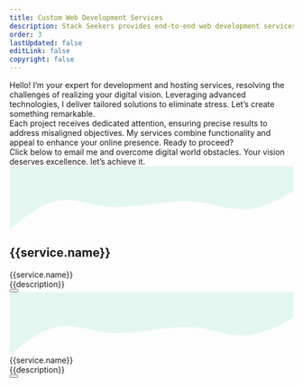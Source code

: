 ```yaml
---
title: Custom Web Development Services
description: Stack Seekers provides end-to-end web development services for businesses of all sizes. Our solutions include front-end and back-end development, CMS integration, API development, and performance optimization — all aligned to support your growth and digital transformation goals.
order: 3
lastUpdated: false
editLink: false
copyright: false
---
```


<div class="flex flex-column gap-4 mt-4 line-height-3">
  <div>Hello! I’m your expert for development and hosting services, resolving the challenges of realizing your digital vision. Leveraging advanced technologies, I deliver tailored solutions to eliminate stress. Let’s create something remarkable.</div>

  <div>Each project receives dedicated attention, ensuring precise results to address misaligned objectives. My services combine functionality and appeal to enhance your online presence. Ready to proceed?</div>

  <div>Click below to email me and overcome digital world obstacles. Your vision deserves excellence. let’s achieve it.</div>
</div>

<div class="flex flex-wrap md:gap-4 gap-2">
    <TabView class="p-tabview-vertical md:flex hidden" :activeIndex="activeTabIndex" @tab-change="onTabChange">
      <!-- Tab Panels -->
      <TabPanel :header="`${service.name}`" leftIcon="pi pi-home" v-for= "(service, index) in services" :id="service.code">
        <div class="shadow-1 col-12 border-round-2xl vp-feature-item p-0 overflow-hidden" itemscope itemtype="https://schema.org/SoftwareApplication">
              <svg xmlns="http://www.w3.org/2000/svg" viewBox="0 0 1440 320"><path fill="#10b981" fill-opacity="0.1" d="M0,320L40,288C80,256,160,192,240,176C320,160,400,192,480,202.7C560,213,640,203,720,192C800,181,880,171,960,181.3C1040,192,1120,224,1200,218.7C1280,213,1360,171,1400,149.3L1440,128L1440,0L1400,0C1360,0,1280,0,1200,0C1120,0,1040,0,960,0C880,0,800,0,720,0C640,0,560,0,480,0C400,0,320,0,240,0C160,0,80,0,40,0L0,0Z"></path></svg>
              <div class="px-4 m-2">
                  <div class="text-4xl font-bold mb-4">
                    <h2 itemprop="name" class="hidden">{{service.name}}</h2>
                    <span itemprop="name">{{service.name}}</span>
                  </div>
                  <Image v-if="service.code" :src="`/img/service/${service.code}.webp`" class="" :alt="service.name" width="100%"/>
                  <div class="my-4 flex flex-column gap-2 line-height-3">
                      <link itemprop="applicationCategory" :href="service.schema" />
                      <div itemprop="name" v-for= "(description, index) in service.descriptions" >    {{description}}
                      </div>
                      <a :href="`mailto:jiwan.cse@gmail.com?subject=Inquiry : ${service.name} Services`" size="large" color="deeppink" class="flex justify-content-center text-center no-underline mt-4" aria-label="Send an Email"> 
                      <Button label="Book Now!" icon="pi pi-briefcase" severity="primary" raised rounded />
                      </a>
                  </div>
              </div>
          </div>
      </TabPanel>
    </TabView>
    <div class="grid my-6 md:col-6 p-0 md:hidden flex" :class="[{ 'md:col-12' : (index === services.length-1 || index === 0 || index === 3) }]" v-for= "(service, index) in services" :id="service.code">
        <div class="shadow-1 col-12 border-round-2xl vp-feature-item p-0 overflow-hidden" itemscope itemtype="https://schema.org/SoftwareApplication">
            <svg xmlns="http://www.w3.org/2000/svg" viewBox="0 0 1440 320"><path fill="#10b981" fill-opacity="0.1" d="M0,320L40,288C80,256,160,192,240,176C320,160,400,192,480,202.7C560,213,640,203,720,192C800,181,880,171,960,181.3C1040,192,1120,224,1200,218.7C1280,213,1360,171,1400,149.3L1440,128L1440,0L1400,0C1360,0,1280,0,1200,0C1120,0,1040,0,960,0C880,0,800,0,720,0C640,0,560,0,480,0C400,0,320,0,240,0C160,0,80,0,40,0L0,0Z"></path></svg>
            <div class="px-4 m-2">
                <div class="text-4xl font-bold mb-4">
                    <span itemprop="name">{{service.name}}</span>
                </div>
                <Image v-if="service.code" :src="`/img/service/${service.code}.webp`" class="" :alt="service.name" width="100%"/>
                <div class="my-4 flex flex-column gap-2 line-height-3">
                    <link itemprop="applicationCategory" :href="service.schema" />
                    <div itemprop="name" v-for= "(description, index) in service.descriptions" >    {{description}}
                    </div>
                    <a :href="`mailto:jiwan.cse@gmail.com?subject=Inquiry : ${service.name} Services`" size="large" color="deeppink" class="flex justify-content-center text-center no-underline mt-4" aria-label="Send an Email"> 
                    <Button label="Book Now!" icon="pi pi-briefcase" severity="primary" raised rounded />
                    </a>
                </div>
            </div>
        </div>
    </div>
</div>

<script setup lang="ts">
import { ref, watch, onMounted, nextTick } from "vue";
import { useRouter, useRoute } from "vue-router";

const router = useRouter();
const route = useRoute();

const services = [
    {
        name: "Figma to Web",
        code: "FigmaToWeb",
        descriptions: [
            "Turn your Figma designs into fully functional, dynamic websites with my expertise. Leveraging the power of VueJS, ReactJS, and their robust ecosystems, I create innovative websites tailored precisely to your requirements.",
            "My solutions are fully customizable and reusable, ensuring they align perfectly with your vision, while remaining exceptionally lightweight for optimal performance."]
    },
    {
        name: "E-commerce",
        code: "E-commerceSolutions",
        descriptions:[ 
            "I specialize in building robust e-commerce platforms that empower businesses to sell their products and services online effortlessly.", 
            "My solutions are scalable, secure, and packed with advanced features to drive sales and boost customer satisfaction."]
    },
    {
        name: "Consulting",
        code: "ConsultingAndTechnicalAdvisory",
        descriptions:[ 
            "Whether you're just starting your project or facing technical challenges, I'm here to provide expert guidance and support.",
            " I offer consulting services to help you make informed decisions and overcome any obstacles along the way."]
    },
    {
        name: "Web App",
        code: "CustomWebDevelopment",
        descriptions:[ 
            "I design responsive and visually stunning custom web application optimized for performance and user experience.",
            "Whether you need a simple landing page or a complex web application, I have the expertise to bring your vision to life."]
    },
    {
        name: "API",
        code: "APIDevelopmentAndIntegration",
        descriptions:[ 
            "Need to integrate third-party services or develop custom APIs for your application? ",
            "I specialize in creating RESTful APIs, enabling seamless communication between systems and enhancing your software's functionality."]
    },
    {
        name: "Hosting",
        code: "hosting",
        descriptions:[ 
            "I offer comprehensive hosting services to ensure your applications run smoothly, securely, and efficiently. From setting up cloud infrastructure on AWS, or Azure to configuring and maintaining web servers, databases, and load balancers, I provide end-to-end solutions tailored to your needs.",
            "My expertise in containerization with Docker and orchestration with Kubernetes ensures scalable and resilient deployments. With a focus on uptime, security, and performance, I deliver hosting solutions that enable your business to thrive in the digital landscape."]
    },
    {
        name: "CICD",
        code: "cicd",
        descriptions:[ 
            "I specialize in designing and optimizing CI/CD pipelines to streamline your software delivery process. Utilizing tools like Jenkins, GitLab CI, I automate builds, tests, and deployments for faster, more reliable releases.",
            "My expertise in scripting and Infrastructure as Code (IaC) enhances efficiency and scalability, allowing your development team to focus on innovation. Whether you're starting from scratch or refining existing workflows, I deliver tailored solutions that boost productivity and quality in your software projects."]
    },
]

// Map service codes to indices
const serviceMapping = services.reduce((acc, service, index) => {
  acc[`#${service.code}`] = index;
  return acc;
}, {});

const activeTabIndex = ref(serviceMapping[route.params.serviceCode] || 0);

// Watch for route changes to update the active tab
watch(
  () => route.hash,
  (newServiceCode) => {
    activeTabIndex.value = serviceMapping[newServiceCode] ?? 0;
  },
  { immediate: true }
);
// Handle tab change event to update the route
const onTabChange = (event) => {
  const service = services[event.index];
  if (service) {
    router.push(`/web-development-services/#${service.code}`);
  }
};
</script>
